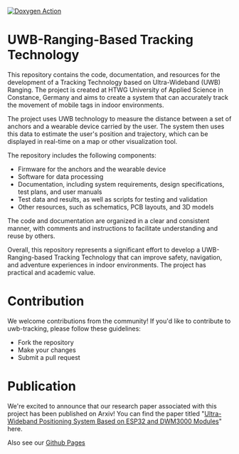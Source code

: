 [![Doxygen Action](https://github.com/krebsbstn/uwb-tracking/actions/workflows/main.yml/badge.svg?branch=master)](https://github.com/krebsbstn/uwb-tracking/actions/workflows/main.yml)

# UWB-Ranging-Based Tracking Technology
This repository contains the code, documentation, and resources for the development of a Tracking Technology based on Ultra-Wideband (UWB) Ranging. The project is created at HTWG University of Applied Science in Constance, Germany and aims to create a system that can accurately track the movement of mobile tags in indoor environments.

The project uses UWB technology to measure the distance between a set of anchors and a wearable device carried by the user. The system then uses this data to estimate the user's position and trajectory, which can be displayed in real-time on a map or other visualization tool.

The repository includes the following components:

* Firmware for the anchors and the wearable device
* Software for data processing
* Documentation, including system requirements, design specifications, test plans, and user manuals
* Test data and results, as well as scripts for testing and validation
* Other resources, such as schematics, PCB layouts, and 3D models

The code and documentation are organized in a clear and consistent manner, with comments and instructions to facilitate understanding and reuse by others.

Overall, this repository represents a significant effort to develop a UWB-Ranging-based Tracking Technology that can improve safety, navigation, and adventure experiences in indoor environments. The project has practical and academic value.

# Contribution
We welcome contributions from the community! If you'd like to contribute to uwb-tracking, please follow these guidelines:

* Fork the repository
* Make your changes
* Submit a pull request

# Publication
We're excited to announce that our research paper associated with this project has been published on Arxiv!
You can find the paper titled "[Ultra-Wideband Positioning System Based on ESP32 and DWM3000 Modules](https://arxiv.org/abs/2403.10194)" here.

Also see our [Github Pages](https://krebsbstn.github.io/uwb-tracking/files.html)
